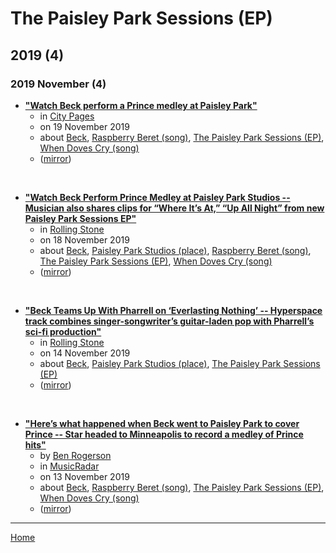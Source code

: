 # The Paisley Park Sessions (EP)

## 2019 (4)

### 2019 November (4)

 - [**"Watch Beck perform a Prince medley at Paisley Park"**](http://www.citypages.com/music/watch-beck-perform-a-prince-medley-at-paisley-park/565152092)
    - in [City Pages](../../../publications/a-e/city-pages/index.md)
    - on 19 November 2019
    - about [Beck](../../../topics/beck/index.md), [Raspberry Beret (song)](../../../topics/song/raspberry-beret/index.md), [The Paisley Park Sessions (EP)](../../../topics/ep/the-paisley-park-sessions/index.md), [When Doves Cry (song)](../../../topics/song/when-doves-cry/index.md)
    - ([mirror](https://web.archive.org/web/*/http://www.citypages.com/music/watch-beck-perform-a-prince-medley-at-paisley-park/565152092))

<br />

 - [**"Watch Beck Perform Prince Medley at Paisley Park Studios -- Musician also shares clips for “Where It’s At,” “Up All Night” from new Paisley Park Sessions EP"**](https://www.rollingstone.com/music/music-news/beck-prince-medley-paisley-park-studios-video-914156/)
    - in [Rolling Stone](../../../publications/p-t/rolling-stone/index.md)
    - on 18 November 2019
    - about [Beck](../../../topics/beck/index.md), [Paisley Park Studios (place)](../../../topics/place/paisley-park-studios/index.md), [Raspberry Beret (song)](../../../topics/song/raspberry-beret/index.md), [The Paisley Park Sessions (EP)](../../../topics/ep/the-paisley-park-sessions/index.md), [When Doves Cry (song)](../../../topics/song/when-doves-cry/index.md)
    - ([mirror](https://web.archive.org/web/*/https://www.rollingstone.com/music/music-news/beck-prince-medley-paisley-park-studios-video-914156/))

<br />

 - [**"Beck Teams Up With Pharrell on ‘Everlasting Nothing’ -- Hyperspace track combines singer-songwriter’s guitar-laden pop with Pharrell’s sci-fi production"**](https://www.rollingstone.com/music/music-news/beck-pharrell-williams-everlasting-nothing-912301/)
    - in [Rolling Stone](../../../publications/p-t/rolling-stone/index.md)
    - on 14 November 2019
    - about [Beck](../../../topics/beck/index.md), [Paisley Park Studios (place)](../../../topics/place/paisley-park-studios/index.md), [The Paisley Park Sessions (EP)](../../../topics/ep/the-paisley-park-sessions/index.md)
    - ([mirror](https://web.archive.org/web/*/https://www.rollingstone.com/music/music-news/beck-pharrell-williams-everlasting-nothing-912301/))

<br />

 - [**"Here’s what happened when Beck went to Paisley Park to cover Prince -- Star headed to Minneapolis to record a medley of Prince hits"**](https://www.musicradar.com/news/heres-what-happened-when-beck-went-to-paisley-park-to-cover-prince)
    - by [Ben Rogerson](../../../authors/ben-rogerson/index.md)
    - in [MusicRadar](../../../publications/k-o/musicradar/index.md)
    - on 13 November 2019
    - about [Beck](../../../topics/beck/index.md), [Raspberry Beret (song)](../../../topics/song/raspberry-beret/index.md), [The Paisley Park Sessions (EP)](../../../topics/ep/the-paisley-park-sessions/index.md), [When Doves Cry (song)](../../../topics/song/when-doves-cry/index.md)
    - ([mirror](https://web.archive.org/web/*/https://www.musicradar.com/news/heres-what-happened-when-beck-went-to-paisley-park-to-cover-prince))

----

[Home](../index.md)
